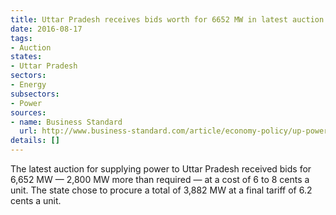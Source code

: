 ```yaml
---
title: Uttar Pradesh receives bids worth for 6652 MW in latest auction power supply
date: 2016-08-17
tags:
- Auction
states:
- Uttar Pradesh
sectors:
- Energy
subsectors:
- Power
sources:
- name: Business Standard
  url: http://www.business-standard.com/article/economy-policy/up-power-bids-see-rates-shoot-up-to-rs-5-5-a-unit-116080801857_1.html
details: []
---
```


The latest auction for supplying power to Uttar Pradesh received bids for 6,652 MW — 2,800 MW more than required — at a cost of 6 to 8 cents a unit. The state chose to procure a total of 3,882 MW at a final tariff of 6.2 cents a unit.
